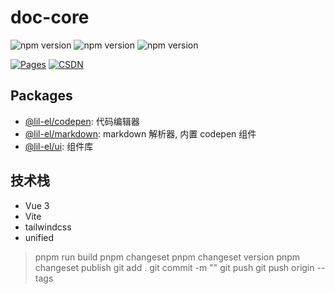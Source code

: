 # doc-core

![npm version](https://img.shields.io/npm/v/@lil-el/codepen?color=green&label=@lil-el/codepen)
![npm version](https://img.shields.io/npm/v/@lil-el/markdown?color=green&label=@lil-el/markdown)
![npm version](https://img.shields.io/npm/v/@lil-el/ui?color=green&label=@lil-el/ui)

[![Pages](https://img.shields.io/badge/GitHub%20Pages-lil--el.github.io-00bcff?logo=github)](https://lil-el.github.io)
[![CSDN](https://img.shields.io/badge/CSDN-Mino吖-f00?logo=csdn&logoColor=f2522f)](https://blog.csdn.net/qq_36157085)

## Packages

- [@lil-el/codepen][1]: 代码编辑器
- [@lil-el/markdown][2]: markdown 解析器, 内置 codepen 组件
- [@lil-el/ui][3]: 组件库

## 技术栈

- Vue 3
- Vite
- tailwindcss
- unified

[1]: /packages/codepen/README.md
[2]: /packages/markdown/README.md
[3]: /packages/ui/README.md

> pnpm run build
> pnpm changeset
> pnpm changeset version
> pnpm changeset publish
> git add .
> git commit -m ""
> git push
> git push origin --tags